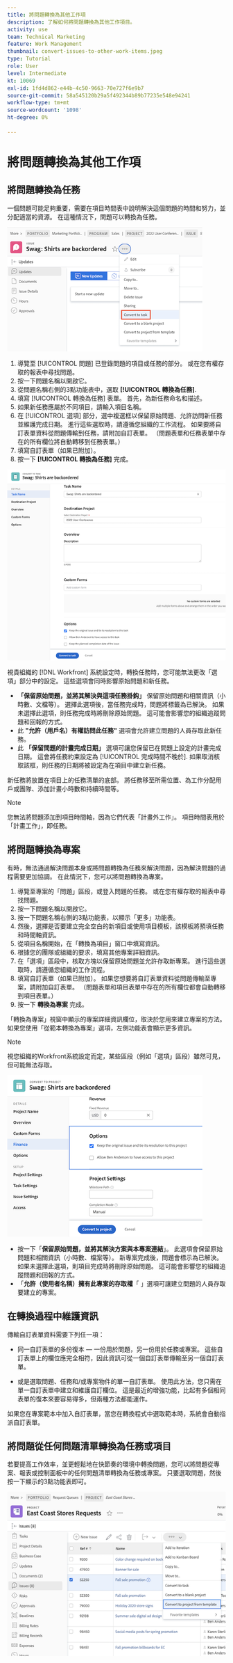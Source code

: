 ```yaml
---
title: 將問題轉換為其他工作項
description: 了解如何將問題轉換為其他工作項目。
activity: use
team: Technical Marketing
feature: Work Management
thumbnail: convert-issues-to-other-work-items.jpeg
type: Tutorial
role: User
level: Intermediate
kt: 10069
exl-id: 1fd4d862-e44b-4c50-9663-70e727f6e9b7
source-git-commit: 58a545120b29a5f492344b89b77235e548e94241
workflow-type: tm+mt
source-wordcount: '1098'
ht-degree: 0%

---
```


# 將問題轉換為其他工作項

## 將問題轉換為任務

一個問題可能足夠重要，需要在項目時間表中說明解決這個問題的時間和努力，並分配適當的資源。 在這種情況下，問題可以轉換為任務。

![的影像 [!UICONTROL 轉換為任務] 中的問題 [!UICONTROL Workfront].](assets/15-convert-issue-to-task-menu-option.png)

1. 導覽至 [!UICONTROL 問題] 已登錄問題的項目或任務的部分。 或在您有權存取的報表中尋找問題。
1. 按一下問題名稱以開啟它。
1. 從問題名稱右側的3點功能表中，選取 **[!UICONTROL 轉換為任務]**.
1. 填寫 [!UICONTROL 轉換為任務] 表單。 首先，為新任務命名和描述。
1. 如果新任務應屬於不同項目，請輸入項目名稱。
1. 在 [!UICONTROL 選項] 部分，選中複選框以保留原始問題、允許訪問新任務並維護完成日期。 進行這些選取時，請遵循您組織的工作流程。 如果要將自訂表單資料從問題傳輸到任務，請附加自訂表單。 （問題表單和任務表單中存在的所有欄位將自動轉移到任務表單。）
1. 填寫自訂表單（如果已附加）。
1. 按一下 **[!UICONTROL 轉換為任務]** 完成。

![的影像 [!UICONTROL 轉換為任務] 問題形式 [!UICONTROL Workfront].](assets/16-convert-to-task-options.png)

視貴組織的 [!DNL Workfront] 系統設定時，轉換任務時，您可能無法更改「選項」部分中的設定。 這些選項會同時影響原始問題和新任務。

* **「保留原始問題，並將其解決與這項任務掛鈎」** 保留原始問題和相關資訊（小時數、文檔等）。 選擇此選項後，當任務完成時，問題將標籤為已解決。 如果未選擇此選項，則任務完成時將刪除原始問題。 這可能會影響您的組織追蹤問題和回報的方式。
* 此 **&quot;允許（用戶名）有權訪問此任務&quot;** 選項會允許建立問題的人員存取此新任務。
* 此 **「保留問題的計畫完成日期」** 選項可讓您保留已在問題上設定的計畫完成日期。 這會將任務約束設定為 [!UICONTROL 完成時間不晚於]. 如果取消核取該框，則任務的日期將被設定為在項目中建立新任務。

新任務將放置在項目上的任務清單的底部。 將任務移至所需位置、為工作分配用戶或團隊、添加計畫小時數和持續時間等。

>[!NOTE]
>
>您無法將問題添加到項目時間軸，因為它們代表「計畫外工作」。 項目時間表用於「計畫工作」，即任務。

## 將問題轉換為專案

有時，無法通過解決問題本身或將問題轉換為任務來解決問題，因為解決問題的過程需要更加協調。 在此情況下，您可以將問題轉換為專案。

1. 導覽至專案的「問題」區段，或登入問題的任務。 或在您有權存取的報表中尋找問題。
1. 按一下問題名稱以開啟它。
1. 按一下問題名稱右側的3點功能表，以顯示「更多」功能表。
1. 然後，選擇是否要建立完全空白的新項目或使用項目模板，該模板將預填任務和時間軸資訊。
1. 從項目名稱開始，在「轉換為項目」窗口中填寫資訊。
1. 根據您的團隊或組織的要求，填寫其他專案詳細資訊。
1. 在「選項」區段中，核取方塊以保留原始問題並允許存取新專案。 進行這些選取時，請遵循您組織的工作流程。
1. 填寫自訂表單（如果已附加）。 如果您想要將自訂表單資料從問題傳輸至專案，請附加自訂表單。 （問題表單和項目表單中存在的所有欄位都會自動轉移到項目表單。）
1. 按一下 **轉換為專案** 完成。

「轉換為專案」視窗中顯示的專案詳細資訊欄位，取決於您用來建立專案的方法。 如果您使用「從範本轉換為專案」選項，左側功能表會顯示更多資訊。

>[!NOTE]
>
>視您組織的Workfront系統設定而定，某些區段（例如「選項」區段）雖然可見，但可能無法存取。

![顯示轉換選項的專案畫面影像](assets/conversion-options.png)

* 按一下「**保留原始問題，並將其解決方案與本專案連結**」。 此選項會保留原始問題和相關資訊（小時數、檔案等）。 新專案完成後，問題會標示為已解決。 如果未選擇此選項，則項目完成時將刪除原始問題。 這可能會影響您的組織追蹤問題和回報的方式。
* 「**允許（使用者名稱）擁有此專案的存取權**「 」選項可讓建立問題的人員存取要建立的專案。

## 在轉換過程中維護資訊

<!-- Need link to wf one doc article below 

To learn about what information transfers when you convert an issue to a task or project, we recommend you read through the conversion considerations in the article, Convert issues. This lists what information is kept when converting issues and what isn’t. Workfront recommends you become familiar with these considerations so you don’t lose important information when converting issues to tasks or projects.

-->

傳輸自訂表單資料需要下列任一項：

* 同一自訂表單的多份復本 — 一份用於問題，另一份用於任務或專案。 這些自訂表單上的欄位應完全相符，因此資訊可從一個自訂表單傳輸至另一個自訂表單。

* 或是選取問題、任務和/或專案物件的單一自訂表單。 使用此方法，您只需在單一自訂表單中建立和維護自訂欄位。 這是最近的增強功能，比起有多個相同表單的復本來要容易得多，但兩種方法都能運作。



<!-- Need link to wf one doc article below

Learn more in the article, Transfer custom form data to a larger work item.

-->

<!-- Pro tips graphic -->

如果您在專案範本中加入自訂表單，當您在轉換程式中選取範本時，系統會自動指派自訂表單。

<!-- Learn more graphic and documentation article links 

* Convert issues
* Transfer custom form data to a larger work item
* Overview of resolving and resolvable objects
* Understanding resolving and resolvable objects
* Unlink issues from their resolvable objects

-->

## 將問題從任何問題清單轉換為任務或項目

若要提高工作效率，並更輕鬆地在快節奏的環境中轉換問題，您可以將問題從專案、報表或控制面板中的任何問題清單轉換為任務或專案。 只要選取問題，然後按一下顯示的3點功能表即可。

![顯示問題轉換選項的專案畫面影像](assets/convert-from-a-list.png)

